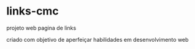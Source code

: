 # links-cmc
projeto web pagina de links

criado com objetivo de aperfeiçar habilidades em desenvolvimento web
